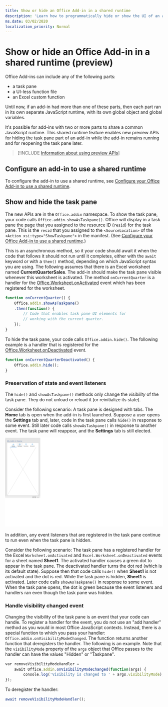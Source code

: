 ```yaml
---
title: Show or hide an Office Add-in in a shared runtime
description: 'Learn how to programmatically hide or show the UI of an add-in while it runs continuously'
ms.date: 03/02/2020
localization_priority: Normal
---
```


# Show or hide an Office Add-in in a shared runtime (preview)

Office Add-ins can include any of the following parts:

- a task pane
- a UI-less function file
- an Excel custom function

Until now, if an add-in had more than one of these parts, then each part ran in its own separate JavaScript runtime, with its own global object and global variables.

It's possible for add-ins with two or more parts to share a common JavaScript runtime. This shared runtime feature enables new preview APIs for hiding the task pane part of an add-in while the add-in remains running and for reopening the task pane later.

> [!INCLUDE [Information about using preview APIs](../includes/excel-shared-runtime-preview-note.md)]

## Configure an add-in to use a shared runtime

To configure the add-in to use a shared runtime, see [Configure your Office Add-in to use a shared runtime](configure-your-add-in-to-use-a-shared-runtime.md).

## Show and hide the task pane

The new APIs are in the `Office.addin` namespace. To show the task pane, your code calls `Office.addin.showAsTaskpane()`. Office will display in a task pane the page that you assigned to the resource ID (`resid`) for the task pane. This is the `resid` that you assigned to the `<SourceLocation>` of the `<Action xsi:type="ShowTaskpane">` in the manifest. (See [Configure your Office Add-in to use a shared runtime](configure-your-add-in-to-use-a-shared-runtime.md).)

This is an asynchronous method, so it your code should await it when the code that follows it should not run until it completes, either with the `await` keyword or with a `then()` method, depending on which JavaScript syntax you are using. The following assumes that there is an Excel worksheet named **CurrentQuarterSales**. The add-in should make the task pane visible whenever this worksheet is activated. The method `onCurrentQuarter` is a handler for the [Office.Worksheet.onActivated](/javascript/api/excel/excel.worksheet?view=excel-js-preview#onactivated) event which has been registered for the worksheet.

```javascript
function onCurrentQuarter() {
    Office.addin.showAsTaskpane()
    .then(function() {
        // Code that enables task pane UI elements for
        // working with the current quarter.
    });
}
```

To hide the task pane, your code calls `Office.addin.hide()`. The following example is a handler that is registered for the [Office.Worksheet.onDeactivated](/javascript/api/excel/excel.worksheet?view=excel-js-preview#ondeactivated) event.

```javascript
function onCurrentQuarterDeactivated() {
    Office.addin.hide();
}
```

### Preservation of state and event listeners

The `hide()` and `showAsTaskpane()` methods only change the *visibility* of the task pane. They do not unload or reload it (or reinitialize its state).

Consider the following scenario: A task pane is designed with tabs. The **Home** tab is open when the add-in is first launched. Suppose a user opens the **Settings** tab and, later, code in the task pane calls `hide()` in response to some event. Still later code calls `showAsTaskpane()` in response to another event. The task pane will reappear, and the **Settings** tab is still elected.

![A screenshot of task pane that has four tabs labelled Home, Settings, Favorites, and Accounts.](../images/TaskpaneWithTabs.png)

In addition, any event listeners that are registered in the task pane continue to run even when the task pane is hidden.

Consider the following scenario: The task pane has a registered handler for the Excel `Worksheet.onActivated` and `Excel.Worksheet.onDeactivated` events for a sheet named **Sheet1**. The activated handler causes a green dot to appear in the task pane. The deactivated handler turns the dot red (which is its default state). Suppose then that code calls `hide()` when **Sheet1** is not activated and the dot is red. While the task pane is hidden, **Sheet1** is activated. Later code calls `showAsTaskpane()` in response to some event. When the task pane opens, the dot is green because the event listeners and handlers ran even though the task pane was hidden.

### Handle visibility changed event

Changing the visibility of the task pane is an event that your code can handle. To register a handler for the event, you do not use an "add handler" method as you would in most Office JavaScript contexts. Instead, there is a special function to which you pass your handler: `Office.addin.onVisibilityModeChanged`. The function returns another function that deregisters the handler. The following is an example. Note that the `visibilityMode` property of the `args` object that Office passes to the handler can have the values "Hidden" or "Taskpane".

```javascript
var removeVisibilityModeHandler =
    await Office.addin.onVisibilityModeChanged(function(args) {
        console.log('Visibility is changed to ' + args.visibilityMode);
});
```

To deregister the handler:

```javascript
await removeVisibilityModeHandler();
```
